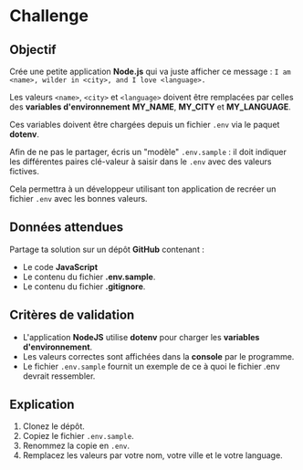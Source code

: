 # Challenge

## Objectif

Crée une petite application **Node.js** qui va juste afficher ce message : `I am <name>, wilder in <city>, and I love <language>.`

Les valeurs `<name>`, `<city>` et `<language>` doivent être remplacées par celles des **variables d'environnement** **MY_NAME**, **MY_CITY** et **MY_LANGUAGE**.

Ces variables doivent être chargées depuis un fichier `.env` via le paquet **dotenv**.

Afin de ne pas le partager, écris un "modèle" `.env.sample` : il doit indiquer les différentes paires clé-valeur à saisir dans le `.env` avec des valeurs fictives.

Cela permettra à un développeur utilisant ton application de recréer un fichier `.env` avec les bonnes valeurs.

## Données attendues

Partage ta solution sur un dépôt **GitHub** contenant :

- Le code **JavaScript**
- Le contenu du fichier **.env.sample**.
- Le contenu du fichier **.gitignore**.

## Critères de validation

- L'application **NodeJS** utilise **dotenv** pour charger les **variables d'environnement**.
- Les valeurs correctes sont affichées dans la **console** par le programme.
- Le fichier `.env.sample` fournit un exemple de ce à quoi le fichier .env devrait ressembler.

## Explication

1. Clonez le dépôt.
2. Copiez le fichier `.env.sample`.
3. Renommez la copie en `.env`.
4. Remplacez les valeurs par votre nom, votre ville et le votre language.
